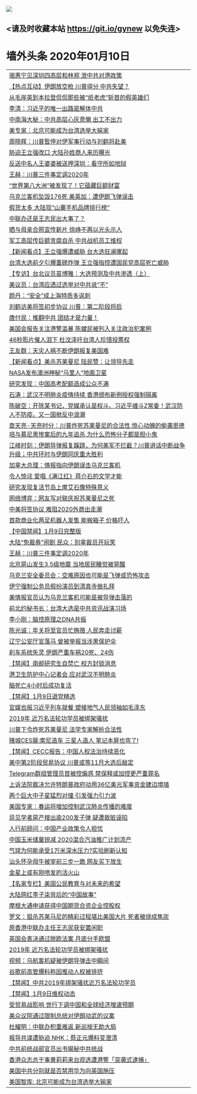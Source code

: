 
<tr>
  <td align=center><img src="https://cdn.jsdelivr.net/gh/gyoupiodf/im1/%E5%BE%AE%E4%BF%A1%E8%AF%B4%E6%98%8E4.jpg" /></td>  
</tr>

## <请及时收藏本站 https://git.io/gynew 以免失连> </a>
# 墙外头条 2020年01月10日</a>

<table>

<tr><td colspan="2" align="left"><a href="https://xball.casa/oo.aspx?name=c1116066&key=eqxowaguscvmxdgc&from=gy">骆惠宁见深圳四高层和林郑 泄中共对港政策</a></td></tr>
<tr><td colspan="2" align="left"><a href="https://xball.casa/oo.aspx?name=c1116080&key=eqxowaguscvmxdgc&from=gy">【热点互动】伊朗放空枪 川普得分 中共失望？</a></td></tr>
<tr><td colspan="2" align="left"><a href="https://xball.casa/oo.aspx?name=c1116071&key=eqxowaguscvmxdgc&from=gy">从毛岸英到本拉登侃侃那些被“纸老虎”斩首的假英雄们</a></td></tr>
<tr><td colspan="2" align="left"><a href="https://xball.casa/oo.aspx?name=c1116118&key=eqxowaguscvmxdgc&from=gy">李清：习近平的唯一出路是解体中共</a></td></tr>
<tr><td colspan="2" align="left"><a href="https://xball.casa/oo.aspx?name=c1116115&key=eqxowaguscvmxdgc&from=gy">中南海大秘：中共高层心灰意懒 出工不出力</a></td></tr>
<tr><td colspan="2" align="left"><a href="https://xball.casa/oo.aspx?name=c1116045&key=eqxowaguscvmxdgc&from=gy">美专家：北京可能成为台湾选举大输家</a></td></tr>
<tr><td colspan="2" align="left"><a href="https://xball.casa/oo.aspx?name=c1116083&key=eqxowaguscvmxdgc&from=gy">周晓辉：川普暂停对伊军事行动与刘鹤将赴美</a></td></tr>
<tr><td colspan="2" align="left"><a href="https://xball.casa/oo.aspx?name=c1116119&key=eqxowaguscvmxdgc&from=gy">胁迫王立强改口 大陆孙姓商人来历曝光</a></td></tr>
<tr><td colspan="2" align="left"><a href="https://xball.casa/oo.aspx?name=c1116074&key=eqxowaguscvmxdgc&from=gy">反送中名人王婆婆被送押深圳：看守所如地狱</a></td></tr>
<tr><td colspan="2" align="left"><a href="https://xball.casa/oo.aspx?name=c1116057&key=eqxowaguscvmxdgc&from=gy">王赫：川普三件事定调2020年</a></td></tr>
<tr><td colspan="2" align="left"><a href="https://xball.casa/oo.aspx?name=c1116101&key=eqxowaguscvmxdgc&from=gy">“世界第八大洲”被发现了！它蕴藏巨额财富</a></td></tr>
<tr><td colspan="2" align="left"><a href="https://xball.casa/oo.aspx?name=c1116132&key=eqxowaguscvmxdgc&from=gy">乌克兰客机坠毁176死 美英加：遭伊朗飞弹误击</a></td></tr>
<tr><td colspan="2" align="left"><a href="https://xball.casa/oo.aspx?name=c1116117&key=eqxowaguscvmxdgc&from=gy">假货太多 大陆现“山寨手机品牌排行榜”</a></td></tr>
<tr><td colspan="2" align="left"><a href="https://xball.casa/oo.aspx?name=c1116137&key=eqxowaguscvmxdgc&from=gy">中联办还是王志民出大事了？</a></td></tr>
<tr><td colspan="2" align="left"><a href="https://xball.casa/oo.aspx?name=c1116110&key=eqxowaguscvmxdgc&from=gy">晒与母亲合照宣传新片 徐峥不再以光头示人</a></td></tr>
<tr><td colspan="2" align="left"><a href="https://xball.casa/oo.aspx?name=c1116055&key=eqxowaguscvmxdgc&from=gy">军工高层传巨额贪腐自杀 中共战机员工维权</a></td></tr>
<tr><td colspan="2" align="left"><a href="https://xball.casa/oo.aspx?name=c1116073&key=eqxowaguscvmxdgc&from=gy">【新闻看点】王立强爆遭威胁 台大选狂澜骤起</a></td></tr>
<tr><td colspan="2" align="left"><a href="https://xball.casa/oo.aspx?name=c1116130&key=eqxowaguscvmxdgc&from=gy">台湾大选前夕引爆重磅炸弹 王立强指控遭国民党高层死亡威胁</a></td></tr>
<tr><td colspan="2" align="left"><a href="https://xball.casa/oo.aspx?name=c1116081&key=eqxowaguscvmxdgc&from=gy">【专访】台北议员苗博雅：大选预测及中共渗透（上）</a></td></tr>
<tr><td colspan="2" align="left"><a href="https://xball.casa/oo.aspx?name=c1116082&key=eqxowaguscvmxdgc&from=gy">美议员：台湾应透过选举对中共说“不”</a></td></tr>
<tr><td colspan="2" align="left"><a href="https://xball.casa/oo.aspx?name=c1116067&key=eqxowaguscvmxdgc&from=gy">颜丹：“安全”成上海特质多讽刺</a></td></tr>
<tr><td colspan="2" align="left"><a href="https://xball.casa/oo.aspx?name=c1116079&key=eqxowaguscvmxdgc&from=gy">刘鹤访美将签初步协议 川普：第二阶段将启</a></td></tr>
<tr><td colspan="2" align="left"><a href="https://xball.casa/oo.aspx?name=c1116088&key=eqxowaguscvmxdgc&from=gy">唐付民：推翻中共 团结才是力量！</a></td></tr>
<tr><td colspan="2" align="left"><a href="https://xball.casa/oo.aspx?name=c1116106&key=eqxowaguscvmxdgc&from=gy">美国会报告关注港警滥暴 陈健民被列入关注政治犯案例</a></td></tr>
<tr><td colspan="2" align="left"><a href="https://xball.casa/oo.aspx?name=c1116109&key=eqxowaguscvmxdgc&from=gy">46秒影片催人泪下 杜汶泽吁台湾人珍惜投票权</a></td></tr>
<tr><td colspan="2" align="left"><a href="https://xball.casa/oo.aspx?name=c1116111&key=eqxowaguscvmxdgc&from=gy">王友群：天灾人祸不断伊朗报复美国难</a></td></tr>
<tr><td colspan="2" align="left"><a href="https://xball.casa/oo.aspx?name=c1116072&key=eqxowaguscvmxdgc&from=gy">【新闻看点】美杀苏莱曼尼 陆民赞：让领导先走</a></td></tr>
<tr><td colspan="2" align="left"><a href="https://xball.casa/oo.aspx?name=c1116104&key=eqxowaguscvmxdgc&from=gy">NASA发布澳洲神秘“马里人”地画卫星</a></td></tr>
<tr><td colspan="2" align="left"><a href="https://xball.casa/oo.aspx?name=c1116062&key=eqxowaguscvmxdgc&from=gy">研究发现：中国高考配额造成公众不满</a></td></tr>
<tr><td colspan="2" align="left"><a href="https://xball.casa/oo.aspx?name=c816850&key=eqxowaguscvmxdgc&from=gy">石涛：武汉不明肺炎疫情持续 香港颁布新例授权强制隔离</a></td></tr>
<tr><td colspan="2" align="left"><a href="https://xball.casa/oo.aspx?name=c816932&key=eqxowaguscvmxdgc&from=gy">陈破空：开除某书记，党媒承认是权斗。习近平缠斗Z常委！武汉防人不防疫。又一国掀反中浪潮</a></td></tr>
<tr><td colspan="2" align="left"><a href="https://xball.casa/oo.aspx?name=c1025998&key=eqxowaguscvmxdgc&from=gy">章天亮-天亮时分：川普炸死苏莱曼尼的合法性,惊心动魄的偷袭恩德培与慕尼黑惨案后的九年追杀,为什么恐怖分子都是胆小鬼</a></td></tr>
<tr><td colspan="2" align="left"><a href="https://xball.casa/oo.aspx?name=c922850&key=eqxowaguscvmxdgc&from=gy">江峰时刻：伊朗导弹报复蹊跷，为何美军不拦截？川普讲话中断战争升级；中共环时与伊朗同庆重大胜利</a></td></tr>

<tr><td colspan="2" align="left"><a href="https://xball.casa/oo.aspx?name=c1116114&key=eqxowaguscvmxdgc&from=gy">加拿大总理：情报指向伊朗误击乌克兰客机</a></td></tr>
<tr><td colspan="2" align="left"><a href="https://xball.casa/oo.aspx?name=c1116131&key=eqxowaguscvmxdgc&from=gy">令人惊诧 爱唱《满江红》蒋介石的文学才能</a></td></tr>
<tr><td colspan="2" align="left"><a href="https://xball.casa/oo.aspx?name=c1116102&key=eqxowaguscvmxdgc&from=gy">研究发现复活节岛上摩艾石像特殊意义</a></td></tr>
<tr><td colspan="2" align="left"><a href="https://xball.casa/oo.aspx?name=c1116075&key=eqxowaguscvmxdgc&from=gy">网络博弈：网友写对联庆祝苏莱曼尼之死</a></td></tr>
<tr><td colspan="2" align="left"><a href="https://xball.casa/oo.aspx?name=c1116065&key=eqxowaguscvmxdgc&from=gy">中美将签协议 难阻2020外商出走潮</a></td></tr>
<tr><td colspan="2" align="left"><a href="https://xball.casa/oo.aspx?name=c1116105&key=eqxowaguscvmxdgc&from=gy">首款商业化两足机器人发售 能搬箱子 价格吓人</a></td></tr>
<tr><td colspan="2" align="left"><a href="https://xball.casa/oo.aspx?name=c1116134&key=eqxowaguscvmxdgc&from=gy">【中国禁闻】1月9日完整版</a></td></tr>
<tr><td colspan="2" align="left"><a href="https://xball.casa/oo.aspx?name=c1116108&key=eqxowaguscvmxdgc&from=gy">大陆“免裁券”闹剧 民众：别拿裁员开玩笑</a></td></tr>
<tr><td colspan="2" align="left"><a href="https://xball.casa/oo.aspx?name=c1116056&key=eqxowaguscvmxdgc&from=gy">王赫：川普三件事定调2020年</a></td></tr>
<tr><td colspan="2" align="left"><a href="https://xball.casa/oo.aspx?name=c1116051&key=eqxowaguscvmxdgc&from=gy">北京房山发生3.5级地震 当地居民睡觉被晃醒</a></td></tr>
<tr><td colspan="2" align="left"><a href="https://xball.casa/oo.aspx?name=c1116063&key=eqxowaguscvmxdgc&from=gy">乌克兰安全委员会：空难原因也可能是飞弹或恐怖攻击</a></td></tr>
<tr><td colspan="2" align="left"><a href="https://xball.casa/oo.aspx?name=c1116061&key=eqxowaguscvmxdgc&from=gy">伊宁强制公务员假扮演员到清真寺做礼拜</a></td></tr>
<tr><td colspan="2" align="left"><a href="https://xball.casa/oo.aspx?name=c1116070&key=eqxowaguscvmxdgc&from=gy">美情报官员认为乌克兰客机可能是被导弹击落的</a></td></tr>
<tr><td colspan="2" align="left"><a href="https://xball.casa/oo.aspx?name=c1116044&key=eqxowaguscvmxdgc&from=gy">前北约秘书长：台湾大选是中共资讯战演习场</a></td></tr>
<tr><td colspan="2" align="left"><a href="https://xball.casa/oo.aspx?name=c1116133&key=eqxowaguscvmxdgc&from=gy">李小刚：脑控原理之DNA共振</a></td></tr>
<tr><td colspan="2" align="left"><a href="https://xball.casa/oo.aspx?name=c1116090&key=eqxowaguscvmxdgc&from=gy">陈光诚：年关将至官员忙贿赂 人民奔走讨薪</a></td></tr>
<tr><td colspan="2" align="left"><a href="https://xball.casa/oo.aspx?name=c1116116&key=eqxowaguscvmxdgc&from=gy">辽宁公安厅官落马 曾被举报当涉黑保护伞</a></td></tr>
<tr><td colspan="2" align="left"><a href="https://xball.casa/oo.aspx?name=c1116069&key=eqxowaguscvmxdgc&from=gy">刹车系统失灵 伊朗严重车祸20死、24伤</a></td></tr>
<tr><td colspan="2" align="left"><a href="https://xball.casa/oo.aspx?name=c1116135&key=eqxowaguscvmxdgc&from=gy">【禁闻】南邮研究生自焚亡 校方封锁消息</a></td></tr>
<tr><td colspan="2" align="left"><a href="https://xball.casa/oo.aspx?name=c1116046&key=eqxowaguscvmxdgc&from=gy">港卫生防护中心记者会 应对武汉不明肺炎</a></td></tr>
<tr><td colspan="2" align="left"><a href="https://xball.casa/oo.aspx?name=c1116100&key=eqxowaguscvmxdgc&from=gy">脑死亡4小时后成功复活</a></td></tr>
<tr><td colspan="2" align="left"><a href="https://xball.casa/oo.aspx?name=c1116120&key=eqxowaguscvmxdgc&from=gy">【禁闻】1月9日退党精选</a></td></tr>
<tr><td colspan="2" align="left"><a href="https://xball.casa/oo.aspx?name=c1116156&key=eqxowaguscvmxdgc&from=gy">官媒也报习近平列车就餐 塑接地气人民领袖如毛泽东</a></td></tr>
<tr><td colspan="2" align="left"><a href="https://xball.casa/oo.aspx?name=c1116112&key=eqxowaguscvmxdgc&from=gy">2019年 近万名法轮功学员被绑架骚扰</a></td></tr>
<tr><td colspan="2" align="left"><a href="https://xball.casa/oo.aspx?name=c1116077&key=eqxowaguscvmxdgc&from=gy">川普下令炸死苏莱曼尼 法学专家解析合法性</a></td></tr>
<tr><td colspan="2" align="left"><a href="https://xball.casa/oo.aspx?name=c1116099&key=eqxowaguscvmxdgc&from=gy">赌城CES展:索尼造车 三星人造人 笔记本屏也弯了!</a></td></tr>
<tr><td colspan="2" align="left"><a href="https://xball.casa/oo.aspx?name=c1116084&key=eqxowaguscvmxdgc&from=gy">【禁闻】CECC报告：中国人权法治持续恶化</a></td></tr>
<tr><td colspan="2" align="left"><a href="https://xball.casa/oo.aspx?name=c1116059&key=eqxowaguscvmxdgc&from=gy">美中第2阶段贸易协议 川普或等11月大选后敲定</a></td></tr>
<tr><td colspan="2" align="left"><a href="https://xball.casa/oo.aspx?name=c1116103&key=eqxowaguscvmxdgc&from=gy">Telegram群组管理员首被控煽惑 禁保释或加控更严重罪名</a></td></tr>
<tr><td colspan="2" align="left"><a href="https://xball.casa/oo.aspx?name=c1116052&key=eqxowaguscvmxdgc&from=gy">上诉法院裁决允许特朗普政府动用36亿美元军事资金建边境墙</a></td></tr>
<tr><td colspan="2" align="left"><a href="https://xball.casa/oo.aspx?name=c1116076&key=eqxowaguscvmxdgc&from=gy">两个巨大中子星猛烈对撞 引发强力引力波</a></td></tr>
<tr><td colspan="2" align="left"><a href="https://xball.casa/oo.aspx?name=c1116138&key=eqxowaguscvmxdgc&from=gy">美国专家：春运将增加控制武汉肺炎传播的难度</a></td></tr>
<tr><td colspan="2" align="left"><a href="https://xball.casa/oo.aspx?name=c1116060&key=eqxowaguscvmxdgc&from=gy">异见学者房产搜出逾200发子弹 疑遭栽赃诬陷</a></td></tr>
<tr><td colspan="2" align="left"><a href="https://xball.casa/oo.aspx?name=c1116129&key=eqxowaguscvmxdgc&from=gy">人行前顾问：中国产业政策令人担忧</a></td></tr>
<tr><td colspan="2" align="left"><a href="https://xball.casa/oo.aspx?name=c1116122&key=eqxowaguscvmxdgc&from=gy">中国玉米储量锐减 2020混合汽油推广计划流产</a></td></tr>
<tr><td colspan="2" align="left"><a href="https://xball.casa/oo.aspx?name=c1116097&key=eqxowaguscvmxdgc&from=gy">​气球为何能承受1万米深水压力?实验刷新认知</a></td></tr>
<tr><td colspan="2" align="left"><a href="https://xball.casa/oo.aspx?name=c1116141&key=eqxowaguscvmxdgc&from=gy">汕头怀孕母牛被宰前三步一跪 网友买下放生</a></td></tr>
<tr><td colspan="2" align="left"><a href="https://xball.casa/oo.aspx?name=c1116078&key=eqxowaguscvmxdgc&from=gy">金星上或有刚喷发的活火山</a></td></tr>
<tr><td colspan="2" align="left"><a href="https://xball.casa/oo.aspx?name=c1116068&key=eqxowaguscvmxdgc&from=gy">【名家专栏】美国公民教育与对未来的希望</a></td></tr>
<tr><td colspan="2" align="left"><a href="https://xball.casa/oo.aspx?name=c1116107&key=eqxowaguscvmxdgc&from=gy">大陆网红李子柒背后的“中国故事”</a></td></tr>
<tr><td colspan="2" align="left"><a href="https://xball.casa/oo.aspx?name=c1116053&key=eqxowaguscvmxdgc&from=gy">摩根大通申请获得中国期货合资企业控股权</a></td></tr>
<tr><td colspan="2" align="left"><a href="https://xball.casa/oo.aspx?name=c1116155&key=eqxowaguscvmxdgc&from=gy">罗文：狙杀苏莱马尼的精彩过程堪比美国大片 死者被烧成焦炭</a></td></tr>
<tr><td colspan="2" align="left"><a href="https://xball.casa/oo.aspx?name=c1116140&key=eqxowaguscvmxdgc&from=gy">原香港中联办主任王志民获安置闲职</a></td></tr>
<tr><td colspan="2" align="left"><a href="https://xball.casa/oo.aspx?name=c1116113&key=eqxowaguscvmxdgc&from=gy">英国会表决通过脱欧法案 月底分手欧盟</a></td></tr>
<tr><td colspan="2" align="left"><a href="https://xball.casa/oo.aspx?name=c1116030&key=eqxowaguscvmxdgc&from=gy">2019年 近万名法轮功学员被绑架骚扰</a></td></tr>
<tr><td colspan="2" align="left"><a href="https://xball.casa/oo.aspx?name=c1116139&key=eqxowaguscvmxdgc&from=gy">视频：乌航客机疑被伊朗导弹击中瞬间</a></td></tr>
<tr><td colspan="2" align="left"><a href="https://xball.casa/oo.aspx?name=c1116098&key=eqxowaguscvmxdgc&from=gy">谷歌前高管爆料称因推动人权被排挤</a></td></tr>
<tr><td colspan="2" align="left"><a href="https://xball.casa/oo.aspx?name=c1116121&key=eqxowaguscvmxdgc&from=gy">【禁闻】中共2019年绑架骚扰近万名法轮功学员</a></td></tr>
<tr><td colspan="2" align="left"><a href="https://xball.casa/oo.aspx?name=c1116123&key=eqxowaguscvmxdgc&from=gy">【禁闻】1月9日维权动态</a></td></tr>
<tr><td colspan="2" align="left"><a href="https://xball.casa/oo.aspx?name=c1116136&key=eqxowaguscvmxdgc&from=gy">受贸易战影响 世行下调中国和全球经济增速预期</a></td></tr>
<tr><td colspan="2" align="left"><a href="https://xball.casa/oo.aspx?name=c1116150&key=eqxowaguscvmxdgc&from=gy">美众议院通过限制总统对伊朗动武的议案</a></td></tr>
<tr><td colspan="2" align="left"><a href="https://xball.casa/oo.aspx?name=c1116157&key=eqxowaguscvmxdgc&from=gy">杜耀明：中联办积重难返 新巡按无助大局</a></td></tr>
<tr><td colspan="2" align="left"><a href="https://xball.casa/oo.aspx?name=c1116151&key=eqxowaguscvmxdgc&from=gy">报导共谍遭胁迫 NHK：蔡正元爆料变澄清</a></td></tr>
<tr><td colspan="2" align="left"><a href="https://xball.casa/oo.aspx?name=c1116152&key=eqxowaguscvmxdgc&from=gy">中共前统战部官员出书揭秘中共统战</a></td></tr>
<tr><td colspan="2" align="left"><a href="https://xball.casa/oo.aspx?name=c1116149&key=eqxowaguscvmxdgc&from=gy">香港众志总干事黄莉莉来台观选遭港警「突袭式逮捕」</a></td></tr>
<tr><td colspan="2" align="left"><a href="https://xball.casa/oo.aspx?name=c1116153&key=eqxowaguscvmxdgc&from=gy">美国中共分别就是否禁用华为向英国施压</a></td></tr>
<tr><td colspan="2" align="left"><a href="https://xball.casa/oo.aspx?name=c1116154&key=eqxowaguscvmxdgc&from=gy">美国智库: 北京可能成为台湾选举大输家</a></td></tr>

</table>
